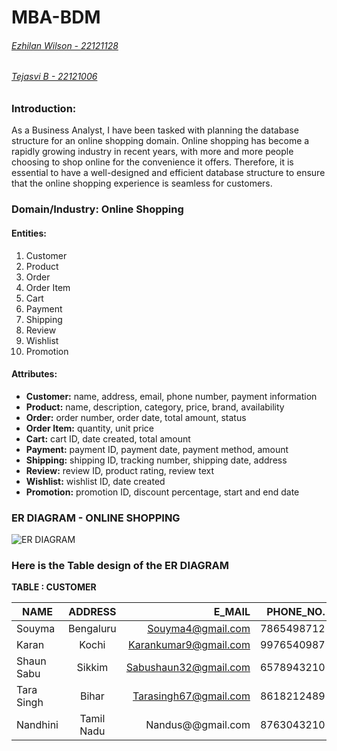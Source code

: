 # MBA-BDM
###### [Ezhilan Wilson - 22121128](https://github.com/EzhianWilson)
###### [Tejasvi B - 22121006](https://github.com/tejbasu)

### **Introduction:**

As a Business Analyst, I have been tasked with planning the database structure for an online shopping domain. Online shopping has become a rapidly growing industry in recent years, with more and more people choosing to shop online for the convenience it offers. Therefore, it is essential to have a well-designed and efficient database structure to ensure that the online shopping experience is seamless for customers.

### **Domain/Industry:** Online Shopping

#### **Entities:**

1. Customer
2. Product
3. Order
4. Order Item
5. Cart
6. Payment
7. Shipping
8. Review
9. Wishlist
10. Promotion

#### **Attributes:**

* **Customer:** name, address, email, phone number, payment information
* **Product:** name, description, category, price, brand, availability
* **Order:** order number, order date, total amount, status
* **Order Item:** quantity, unit price
* **Cart:** cart ID, date created, total amount
* **Payment:** payment ID, payment date, payment method, amount
* **Shipping:** shipping ID, tracking number, shipping date, address
* **Review:** review ID, product rating, review text
* **Wishlist:** wishlist ID, date created
* **Promotion:** promotion ID, discount percentage, start and end date


### ER DIAGRAM - ONLINE SHOPPING
![ER DIAGRAM](https://user-images.githubusercontent.com/126074324/234166650-55ba937e-c04e-4053-9aed-0cfdee67a23d.jpg)


### Here is the Table design of the ER DIAGRAM

**TABLE : CUSTOMER**

| NAME          | ADDRESS       | E_MAIL                |PHONE_NO. | PAYMENT_INFO |
| ------------- |:-------------:| ---------------------:|---------:|-------------:|
|   Souyma      |Bengaluru      |Souyma4@gmail.com      |7865498712|  COD         |         
|    Karan      |Kochi          |Karankumar9@gmail.com  |9976540987| Credit Card  |
|  Shaun Sabu   |Sikkim         |Sabushaun32@gmail.com  |6578943210|COD           |
|  Tara Singh   |Bihar          |Tarasingh67@gmail.com  |8618212489|UPI           |
|  Nandhini     |Tamil Nadu     |Nandus@@gmail.com      |8763043210|Debit Card    |
